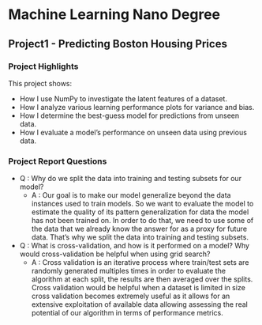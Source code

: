 # Machine Learning Nano Degree
## Project1 - Predicting Boston Housing Prices
### Project Highlights
  This project shows:
  * How I use NumPy to investigate the latent features of a dataset.
  * How I analyze various learning performance plots for variance and bias.
  * How I determine the best-guess model for predictions from unseen data.
  * How I evaluate a model’s performance on unseen data using previous data.
  
### Project Report Questions
  * Q : Why do we split the data into training and testing subsets for our model?
    * A : Our goal is to make our model generalize beyond the data instances used to train models. So we want to evaluate the model to estimate the quality of its pattern generalization for data the model has not been trained on. In order to do that, we need to use some of the data that we already know the answer for as a proxy for future data. That’s why we split the data into training and testing subsets.
  * Q : What is cross-validation, and how is it performed on a model? Why would cross-validation be helpful when using grid search?
    * A : Cross validation is an iterative process where train/test sets are randomly generated multiples times in order to evaluate the algorithm at each split, the results are then averaged over the splits. Cross validation would be helpful when a dataset is limited in size cross validation becomes extremely useful as it allows for an extensive exploitation of available data allowing assessing the real potential of our algorithm in terms of performance metrics.
